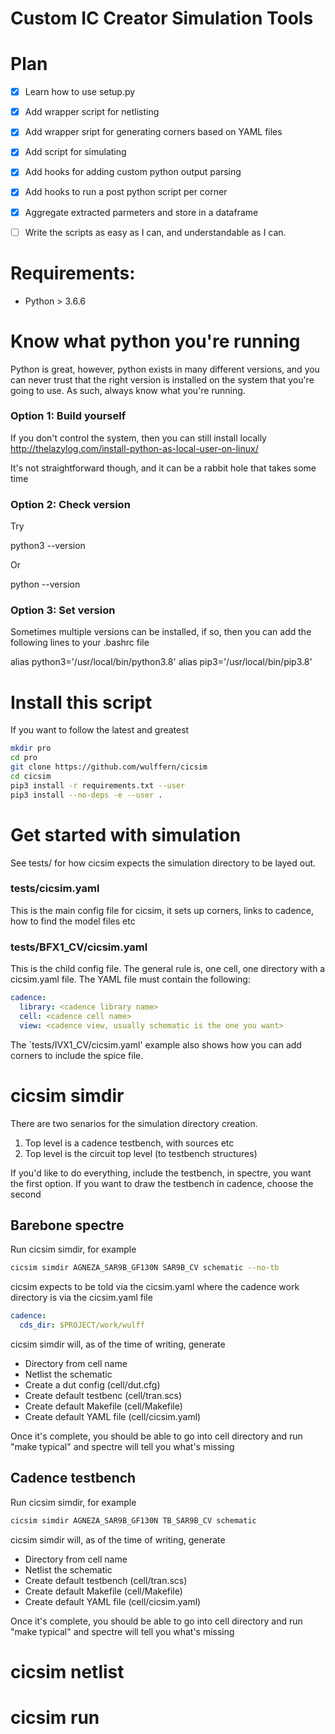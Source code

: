 
# Custom IC Creator Simulation Tools

 
# Plan
- [x] Learn how to use setup.py
- [x] Add wrapper script for netlisting
- [x] Add wrapper sript for generating corners based on YAML files
- [x] Add script for simulating
- [x] Add hooks for adding custom python output parsing
- [x] Add hooks to run a post python script per corner
- [x] Aggregate extracted parmeters and store in a dataframe
- [ ] Write the scripts as easy as I can, and understandable as I can.


# Requirements:

- Python > 3.6.6


# Know what python you're running

Python is great, however, python exists in many different versions, and you can
never trust that the right version is installed on the system that you're going
to use. As such, always know what you're running.

### Option 1: Build yourself
If you don't control the system, then you can still install locally
http://thelazylog.com/install-python-as-local-user-on-linux/

It's not straightforward though, and it can be a rabbit hole that takes some
time

### Option 2: Check version
Try 

  python3 --version

Or

  python --version 

### Option 3: Set version
Sometimes multiple versions can be installed, if so, then you can add the
following lines to your .bashrc file
  
  alias python3='/usr/local/bin/python3.8'
  alias pip3='/usr/local/bin/pip3.8'

# Install this script
If you want to follow the latest and greatest
``` sh
mkdir pro
cd pro
git clone https://github.com/wulffern/cicsim
cd cicsim
pip3 install -r requirements.txt --user
pip3 install --no-deps -e --user .
```
# Get started with simulation
See tests/ for how cicsim
expects the simulation directory to be layed out.

### tests/cicsim.yaml
This is the main config file for cicsim, it sets up corners, links to cadence,
how to find the model files etc

### tests/BFX1_CV/cicsim.yaml
This is the child config file. The general rule is, one cell, one directory with
a cicsim.yaml file. The YAML file must contain the following:

``` yaml
cadence:
  library: <cadence library name>
  cell: <cadence cell name>
  view: <cadence view, usually schematic is the one you want>
```

The `tests/IVX1_CV/cicsim.yaml' example also shows how you can add corners to
include the spice file.

# cicsim simdir
There are two senarios for the simulation directory creation. 

1. Top level is a cadence testbench, with sources etc
2. Top level is the circuit top level (to testbench structures)

If you'd like to do everything, include the testbench, in spectre, you want the
first option. If you want to draw the testbench in cadence, choose the second

## Barebone spectre

Run cicsim simdir, for example
``` sh
cicsim simdir AGNEZA_SAR9B_GF130N SAR9B_CV schematic --no-tb
```

cicsim expects to be told via the cicsim.yaml where the cadence work directory
is via the cicsim.yaml file

``` yaml
cadence:
  cds_dir: $PROJECT/work/wulff
```

cicsim simdir will, as of the time of writing, generate
- Directory from cell name
- Netlist the schematic
- Create a dut config (cell/dut.cfg)
- Create default testbenc (cell/tran.scs)
- Create default Makefile (cell/Makefile)
- Create default YAML file (cell/cicsim.yaml)

Once it's complete, you should be able to go into cell directory and run "make
typical" and spectre will tell you what's missing

## Cadence testbench
Run cicsim simdir, for example
``` sh
cicsim simdir AGNEZA_SAR9B_GF130N TB_SAR9B_CV schematic
```

cicsim simdir will, as of the time of writing, generate
- Directory from cell name
- Netlist the schematic
- Create default testbench (cell/tran.scs)
- Create default Makefile (cell/Makefile)
- Create default YAML file (cell/cicsim.yaml)

Once it's complete, you should be able to go into cell directory and run "make
typical" and spectre will tell you what's missing



# cicsim netlist

# cicsim run






